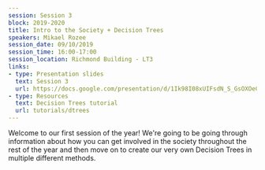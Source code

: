 ```yaml
---
session: Session 3
block: 2019-2020
title: Intro to the Society + Decision Trees
speakers: Mikael Rozee
session_date: 09/10/2019
session_time: 16:00-17:00
session_location: Richmond Building - LT3
links:
- type: Presentation slides
  text: Session 3
  url: https://docs.google.com/presentation/d/1Ik98I08xUIFsdN_S_GsOXOeC5mpzQK9Apr01vnuhsBI/edit?usp=sharing
- type: Resources
  text: Decision Trees tutorial
  url: tutorials/dtrees
---
```

Welcome to our first session of the year! We're going to be going through information about how you can get involved in the society throughout the rest of the year and then move on to create our very own Decision Trees in multiple different methods.
